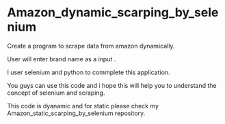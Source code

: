 # Amazon_dynamic_scarping_by_selenium
Create a program to scrape data from amazon dynamically.

User will enter brand name as a input .

I user selenium and python to commplete this application.

You guys can use this code and i hope this will help you to understand the concept of selenium and scraping.

This code is dyanamic and for static please check my Amazon_static_scarping_by_selenium repository.
    
